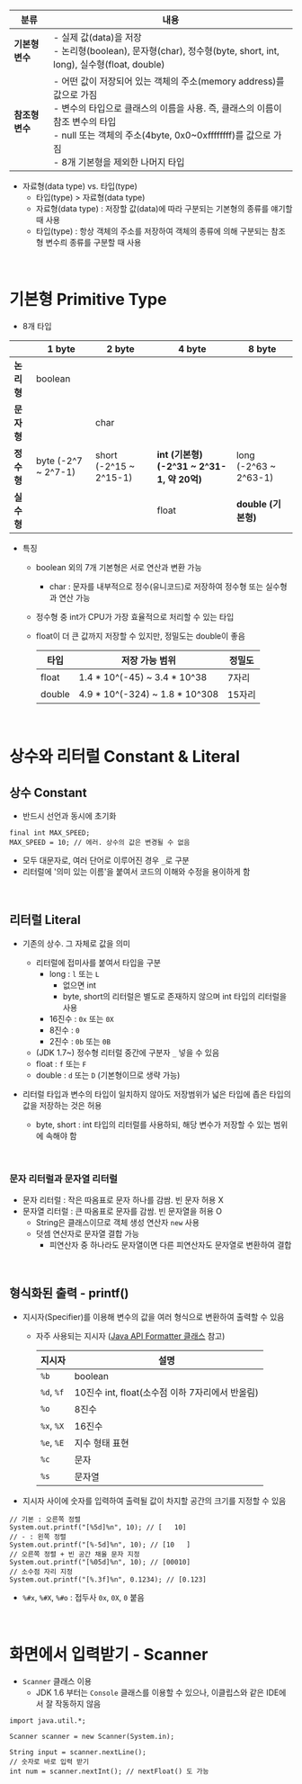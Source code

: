
<br>

| **분류** | **내용** |
| --- | --- |
| **기본형 변수** | \- 실제 값(data)을 저장 <br>  \- 논리형(boolean), 문자형(char), 정수형(byte, short, int, long), 실수형(float, double) |
| **참조형 변수** | \- 어떤 값이 저장되어 있는 객체의 주소(memory address)를 값으로 가짐  <br> \- 변수의 타입으로 클래스의 이름을 사용. 즉, 클래스의 이름이 참조 변수의 타입  <br> \- null 또는 객체의 주소(4byte, 0x0~0xffffffff)를 값으로 가짐 <br>  \- 8개 기본형을 제외한 나머지 타입 |


- 자료형(data type) vs. 타입(type)
  - 타입(type) > 자료형(data type)
  - 자료형(data type) : 저장할 값(data)에 따라 구분되는 기본형의 종류를 얘기할 때 사용
  - 타입(type) : 항상 객체의 주소를 저장하여 객체의 종류에 의해 구분되는 참조형 변수릐 종류를 구분할 때 사용

<br>


# **기본형 Primitive Type**

-   8개 타입

|   | **1 byte** | **2 byte**  | **4 byte** | **8 byte** |
| --- | --- | --- | --- | --- |
| **논리형** | boolean |   |   |   |
| **문자형** |   | char |   |   |
| **정수형** | byte (-2^7 ~ 2^7-1) | short (-2^15 ~ 2^15-1) | **int (기본형) (-2^31 ~ 2^31-1, 약 20억)** | long (-2^63 ~ 2^63-1) |
| **실수형** |   |   | float | **double (기본형)** |

-   특징
    -   boolean 외의 7개 기본형은 서로 연산과 변환 가능
        -   char : 문자를 내부적으로 정수(유니코드)로 저장하여 정수형 또는 실수형과 연산 가능
    -   정수형 중 int가 CPU가 가장 효율적으로 처리할 수 있는 타입
    -   float이 더 큰 값까지 저장할 수 있지만, 정밀도는 double이 좋음

        | 타입 | 저장 가능 범위 | 정밀도 |
        | --- | --- | --- |
        | float | 1.4 \* 10^(-45) ~ 3.4 \* 10^38 | 7자리 |
        | double | 4.9 \* 10^(-324) ~ 1.8 \* 10^308 | 15자리 |



<br>

# **상수와 리터럴 Constant & Literal**

## **상수 Constant**

-   반드시 선언과 동시에 초기화

```
final int MAX_SPEED;
MAX_SPEED = 10; // 에러. 상수의 값은 변경될 수 없음
```

-   모두 대문자로, 여러 단어로 이루어진 경우 `_`로 구분
-   리터럴에 '의미 있는 이름'을 붙여서 코드의 이해와 수정을 용이하게 함

<br>

## **리터럴 Literal**

-   기존의 상수. 그 자체로 값을 의미
    -   리터럴에 접미사를 붙여서 타입을 구분
        -   long : `l` 또는 `L`
            -   없으면 int
            -   byte, short의 리터럴은 별도로 존재하지 않으며 int 타입의 리터럴을 사용
        -   16진수 : `0x` 또는 `0X`
        -   8진수 : `0`
        -   2진수 : `0b` 또는 `0B`
    -   (JDK 1.7~) 정수형 리터럴 중간에 구분자 `_` 넣을 수 있음
    -   float : `f` 또는 `F`
    -   double : `d` 또는 `D` (기본형이므로 생략 가능)
 
-   리터럴 타입과 변수의 타입이 일치하지 않아도 저장범위가 넓은 타입에 좁은 타입의 값을 저장하는 것은 허용
    -   byte, short : int 타입의 리터럴를 사용하되, 해당 변수가 저장할 수 있는 범위에 속해야 함

<br>

### **문자 리터럴과 문자열 리터럴**

-   문자 리터럴 : 작은 따옴표로 문자 하나를 감쌈. 빈 문자 허용 X
-   문자열 리터럴 : 큰 따옴표로 문자를 감쌈. 빈 문자열을 허용 O
    -   String은 클래스이므로 객체 생성 연산자 `new` 사용
    -   덧셈 연산자로 문자열 결합 가능
        -   피연산자 중 하나라도 문자열이면 다른 피연산자도 문자열로 변환하여 결합

<br>

## **형식화된 출력 - printf()**

-   지시자(Specifier)를 이용해 변수의 값을 여러 형식으로 변환하여 출력할 수 있음
    -   자주 사용되는 지시자 ([Java API Formatter 클래스](https://docs.oracle.com/javase/8/docs/api/java/util/Formatter.html) 참고)

        | 지시자 | 설명 |
        | --- | --- |
        | `%b` | boolean |
        | `%d`, `%f` | 10진수 int, float(소수점 이하 7자리에서 반올림) |
        | `%o` | 8진수 |
        | `%x`, `%X` | 16진수 |
        | `%e`, `%E` | 지수 형태 표현 |
        | `%c` | 문자 |
        | `%s` | 문자열 |

-   지시자 사이에 숫자를 입력하여 출력될 값이 차지할 공간의 크기를 지정할 수 있음

```
// 기본 : 오른쪽 정렬
System.out.printf("[%5d]%n", 10); // [   10]
// - : 왼쪽 정렬
System.out.printf("[%-5d]%n", 10); // [10   ]
// 오른쪽 정렬 + 빈 공간 채울 문자 지정
System.out.printf("[%05d]%n", 10); // [00010]
// 소수점 자리 지정
System.out.printf("[%.3f]%n", 0.1234); // [0.123]
```

-  `%#x`, `%#X`, `%#o` : 접두사 `0x`, `0X`, `0` 붙음

<br>

# 화면에서 입력받기 - Scanner

-   `Scanner` 클래스 이용
    -   JDK 1.6 부터는 `Console` 클래스를 이용할 수 있으나, 이클립스와 같은 IDE에서 잘 작동하지 않음

```
import java.util.*;

Scanner scanner = new Scanner(System.in);

String input = scanner.nextLine();
// 숫자로 바로 입력 받기
int num = scanner.nextInt(); // nextFloat() 도 가능
```
<br>
